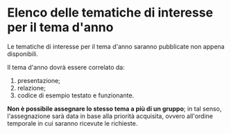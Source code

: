 # Elenco delle tematiche di interesse per il tema d'anno

Le tematiche di interesse per il tema d'anno saranno pubblicate non appena disponibili.

Il tema d'anno dovrà essere correlato da:

1. presentazione;
2. relazione;
3. codice di esempio testato e funzionante.

**Non è possibile assegnare lo stesso tema a più di un gruppo**; in tal senso, l'assegnazione sarà data in base alla priorità acquisita, ovvero all'ordine temporale in cui saranno ricevute le richieste.
